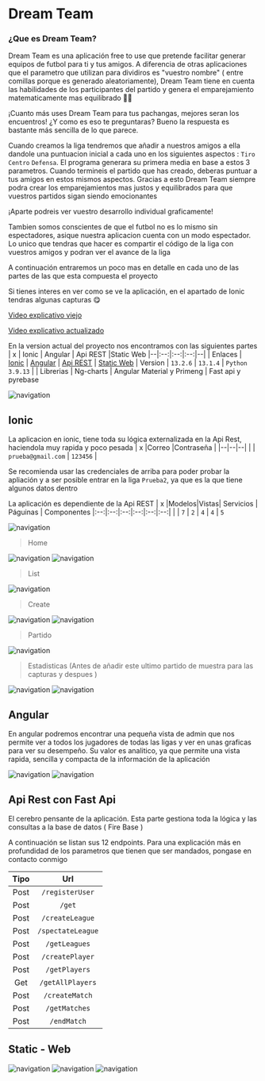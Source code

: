 # Dream Team

### ¿Que es Dream Team?
Dream Team es una aplicación free to use que pretende facilitar generar equipos de futbol para ti y tus amigos.
A diferencia de otras aplicaciones que el parametro que utilizan para dividiros es "vuestro nombre" ( entre comillas porque es generado aleatoriamente), Dream Team tiene en cuenta las habilidades de los participantes del partido y genera el emparejamiento matematicamente mas equilibrado 👍🏼

¡Cuanto más uses Dream Team para tus pachangas, mejores seran los encuentros! ¿Y como es eso te preguntaras? Bueno la respuesta es bastante más sencilla de lo que parece.

Cuando creamos la liga tendremos que añadir a nuestros amigos a ella dandole una puntuacion inicial a cada uno en los siguientes aspectos : `Tiro` `Centro` `Defensa`. El programa generara su primera media en base a estos 3 parametros. Cuando termineis el partido que has creado, deberas puntuar a tus amigos en estos mismos aspectos. Gracias a esto Dream Team siempre podra crear los emparejamientos mas justos y equilibrados para que vuestros partidos sigan siendo emocionantes

¡Aparte podreis ver vuestro desarrollo individual graficamente!

Tambien somos conscientes de que el futbol no es lo mismo sin espectadores, asique nuestra aplicacion cuenta con un modo espectador. Lo unico que tendras que hacer es compartir el código de la liga con vuestros amigos y podran ver el avance de la liga

A continuación entraremos un poco mas en detalle en cada uno de las partes de las que esta compuesta el proyecto

Si tienes interes en ver como se ve la aplicación, en el apartado de Ionic tendras algunas capturas 😋

[Video explicativo viejo](https://youtu.be/9mxImPeOGwI)

[Video explicativo actualizado](https://youtu.be/1iAtNJ4QBck)

En la version actual del proyecto nos encontramos con las siguientes partes
| x | Ionic | Angular | Api REST |Static Web
|--|:--:|:--:|:--:|--|
| Enlaces |  [Ionic](https://github.com/MarcosMoralesAragon/dremTeam-Ionic/tree/main/dreamTeam) | [Angular](https://github.com/MarcosMoralesAragon/dreamTeam-Web/tree/main/dreamTeam-angular) | [Api REST](https://github.com/MarcosMoralesAragon/dreamTeam-ApiRest) | [Static Web](https://github.com/MarcosMoralesAragon/dreamTeam-Web/tree/main/static-Web)
| Version | `13.2.6` | `13.1.4` | `Python 3.9.13` |
| Librerias | Ng-charts | Angular Material y Primeng | Fast api y pyrebase

![navigation](/capturas/app-work.png)

## Ionic

La aplicacion en ionic, tiene toda su lógica externalizada en la Api Rest, haciendola muy rapida y poco pesada
| x |Correo |Contraseña |
|--|--|--|
| | `prueba@gmail.com` | `123456` |

Se recomienda usar las credenciales de arriba para poder probar la apliación y a  ser posible entrar en la liga `Prueba2`, ya que es la que tiene algunos datos dentro

La aplicación es dependiente de la Api REST
| x |Modelos|Vistas| Servicios | Páguinas | Componentes
|:--:|:--:|:--:|:--:|:--:|:--:|
| | `7` | `2` | `4` | `4` | `5`

![navigation](/capturas/ionic/navigation.png)

> Home 

![navigation](/capturas/ionic/login.png)
![navigation](/capturas/ionic/register.png)

> List

![navigation](/capturas/ionic/league-list.png)

> Create

![navigation](/capturas/ionic/create-jugador.png)
![navigation](/capturas/ionic/create-match.png)

> Partido

![navigation](/capturas/ionic/game.png)

> Estadisticas (Antes de añadir este ultimo partido de muestra para las capturas y despues )

![navigation](/capturas/ionic/estadisticas.png)
![navigation](/capturas/ionic/estadisticas-2.png)
## Angular

En angular podremos encontrar una pequeña vista de admin que nos permite ver a todos los jugadores de todas las ligas y ver en unas graficas para ver su desempeño. Su valor es analitico, ya que permite una vista rapida, sencilla y compacta de la información de la aplicación

![navigation](/capturas/angular/home.png)
![navigation](/capturas/angular/open.png)


## Api Rest con Fast Api

El cerebro pensante de la aplicación. Esta parte gestiona toda la lógica y las consultas a la base de datos ( Fire Base )

A continuación se listan sus 12 endpoints. Para una explicación más en profundidad de los parametros que tienen que ser mandados, pongase en contacto conmigo

| Tipo | Url |
|:--:|:--:|
| Post | `/registerUser` |
| Post | `/get` |
| Post | `/createLeague` |
| Post | `/spectateLeague` |
| Post | `/getLeagues` | 
| Post | `/createPlayer` |
| Post | `/getPlayers` |
| Get | `/getAllPlayers` |
| Post | `/createMatch` |
| Post | `/getMatches` |
| Post | `/endMatch` |

## Static - Web

![navigation](/capturas/static-web/Home.png)
![navigation](/capturas/static-web/dream-team.png)
![navigation](/capturas/static-web/download.png)



